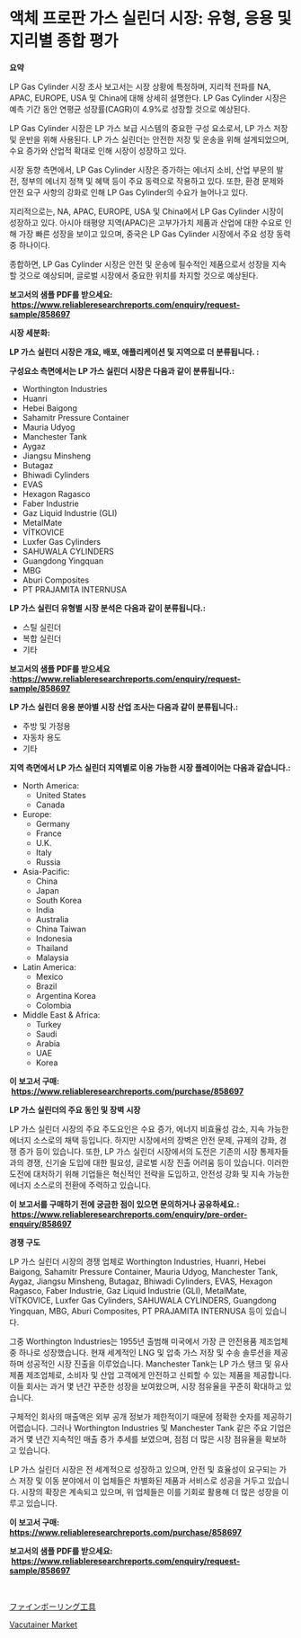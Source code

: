 <p><h1>액체 프로판 가스 실린더 시장: 유형, 응용 및 지리별 종합 평가</h1></p><p><strong>요약</strong></p>
<p><p>LP Gas Cylinder 시장 조사 보고서는 시장 상황에 특정하며, 지리적 전파를 NA, APAC, EUROPE, USA 및 China에 대해 상세히 설명한다. LP Gas Cylinder 시장은 예측 기간 동안 연평균 성장률(CAGR)이 4.9%로 성장할 것으로 예상된다.</p><p>LP Gas Cylinder 시장은 LP 가스 보급 시스템의 중요한 구성 요소로서, LP 가스 저장 및 운반을 위해 사용된다. LP 가스 실린더는 안전한 저장 및 운송을 위해 설계되었으며, 수요 증가와 산업적 확대로 인해 시장이 성장하고 있다.</p><p>시장 동향 측면에서, LP Gas Cylinder 시장은 증가하는 에너지 소비, 산업 부문의 발전, 정부의 에너지 정책 및 혜택 등이 주요 동력으로 작용하고 있다. 또한, 환경 문제와 안전 요구 사항의 강화로 인해 LP Gas Cylinder의 수요가 늘어나고 있다.</p><p>지리적으로는, NA, APAC, EUROPE, USA 및 China에서 LP Gas Cylinder 시장이 성장하고 있다. 아시아 태평양 지역(APAC)은 고부가가치 제품과 산업에 대한 수요로 인해 가장 빠른 성장을 보이고 있으며, 중국은 LP Gas Cylinder 시장에서 주요 성장 동력 중 하나이다.</p><p>종합하면, LP Gas Cylinder 시장은 안전 및 운송에 필수적인 제품으로서 성장을 지속할 것으로 예상되며, 글로벌 시장에서 중요한 위치를 차지할 것으로 예상된다.</p></p>
<p><strong>보고서의 샘플 PDF를 받으세요: &nbsp;<a href="https://www.reliableresearchreports.com/enquiry/request-sample/858697">https://www.reliableresearchreports.com/enquiry/request-sample/858697</a></strong></p>
<p><strong>시장 세분화:</strong></p>
<p><strong> LP 가스 실린더 시장은 개요, 배포, 애플리케이션 및 지역으로 더 분류됩니다. :</strong></p>
<p><strong>구성요소 측면에서는 LP 가스 실린더 시장은 다음과 같이 분류됩니다.:</strong></p>
<p><ul><li>Worthington Industries</li><li>Huanri</li><li>Hebei Baigong</li><li>Sahamitr Pressure Container</li><li>Mauria Udyog</li><li>Manchester Tank</li><li>Aygaz</li><li>Jiangsu Minsheng</li><li>Butagaz</li><li>Bhiwadi Cylinders</li><li>EVAS</li><li>Hexagon Ragasco</li><li>Faber Industrie</li><li>Gaz Liquid Industrie (GLI)</li><li>MetalMate</li><li>VÍTKOVICE</li><li>Luxfer Gas Cylinders</li><li>SAHUWALA CYLINDERS</li><li>Guangdong Yingquan</li><li>MBG</li><li>Aburi Composites</li><li>PT PRAJAMITA INTERNUSA</li></ul></p>
<p><strong> LP 가스 실린더 유형별 시장 분석은 다음과 같이 분류됩니다.:</strong></p>
<p><ul><li>스틸 실린더</li><li>복합 실린더</li><li>기타</li></ul></p>
<p><strong>보고서의 샘플 PDF를 받으세요 :<a href="https://www.reliableresearchreports.com/enquiry/request-sample/858697">https://www.reliableresearchreports.com/enquiry/request-sample/858697</a></strong></p>
<p><strong> LP 가스 실린더 응용 분야별 시장 산업 조사는 다음과 같이 분류됩니다.:</strong></p>
<p><ul><li>주방 및 가정용</li><li>자동차 용도</li><li>기타</li></ul></p>
<p><strong>지역 측면에서 LP 가스 실린더 지역별로 이용 가능한 시장 플레이어는 다음과 같습니다.:</strong></p>
<p><ul>
    <li>
        North America:
        <ul>
            <li>United States</li>
            <li>Canada</li>
        </ul>
    </li>
    <li>
        Europe:
        <ul>
            <li>Germany</li>
            <li>France</li>
            <li>U.K.</li>
            <li>Italy</li>
            <li>Russia</li>
        </ul>
    </li>
    <li>
        Asia-Pacific:
        <ul>
            <li>China</li>
            <li>Japan</li>
            <li>South Korea</li>
            <li>India</li>
            <li>Australia</li>
            <li>China Taiwan</li>
            <li>Indonesia</li>
            <li>Thailand</li>
            <li>Malaysia</li>
        </ul>
    </li>
    <li>
        Latin America:
        <ul>
            <li>Mexico</li>
            <li>Brazil</li>
            <li>Argentina Korea</li>
            <li>Colombia</li>
        </ul>
    </li>
    <li>
        Middle East & Africa:
        <ul>
            <li>Turkey</li>
            <li>Saudi</li>
            <li>Arabia</li>
            <li>UAE</li>
            <li>Korea</li>
        </ul>
    </li>
    </ul></p>
<p><strong>이 보고서 구매: &nbsp;<a href="https://www.reliableresearchreports.com/purchase/858697">https://www.reliableresearchreports.com/purchase/858697</a></strong></p>
<p><strong>LP 가스 실린더의 주요 동인 및 장벽 시장</strong></p>
<p><p>LP 가스 실린더 시장의 주요 주도요인은 수요 증가, 에너지 비효율성 감소, 지속 가능한 에너지 소스로의 채택 등입니다. 하지만 시장에서의 장벽은 안전 문제, 규제의 강화, 경쟁 증가 등이 있습니다. 또한, LP 가스 실린더 시장에서의 도전은 기존의 시장 통제자들과의 경쟁, 신기술 도입에 대한 필요성, 글로벌 시장 진출 어려움 등이 있습니다. 이러한 도전에 대처하기 위해 기업들은 혁신적인 전략을 도입하고, 안전성 강화 및 지속 가능한 에너지 소스로의 전환에 주력하고 있습니다.</p></p>
<p><strong>이 보고서를 구매하기 전에 궁금한 점이 있으면 문의하거나 공유하세요.: &nbsp;<a href="https://www.reliableresearchreports.com/enquiry/pre-order-enquiry/858697">https://www.reliableresearchreports.com/enquiry/pre-order-enquiry/858697</a></strong></p>
<p><strong>경쟁 구도</strong></p>
<p><p>LP 가스 실린더 시장의 경쟁 업체로 Worthington Industries, Huanri, Hebei Baigong, Sahamitr Pressure Container, Mauria Udyog, Manchester Tank, Aygaz, Jiangsu Minsheng, Butagaz, Bhiwadi Cylinders, EVAS, Hexagon Ragasco, Faber Industrie, Gaz Liquid Industrie (GLI), MetalMate, VÍTKOVICE, Luxfer Gas Cylinders, SAHUWALA CYLINDERS, Guangdong Yingquan, MBG, Aburi Composites, PT PRAJAMITA INTERNUSA 등이 있습니다.</p><p>그중 Worthington Industries는 1955년 출범해 미국에서 가장 큰 안전용품 제조업체 중 하나로 성장했습니다. 현재 세계적인 LNG 및 압축 가스 저장 및 수송 솔루션을 제공하며 성공적인 시장 진출을 이루었습니다. Manchester Tank는 LP 가스 탱크 및 유사 제품 제조업체로, 소비자 및 산업 고객에게 안전하고 신뢰할 수 있는 제품을 제공합니다. 이들 회사는 과거 몇 년간 꾸준한 성장을 보여왔으며, 시장 점유율을 꾸준히 확대하고 있습니다.</p><p>구체적인 회사의 매출액은 외부 공개 정보가 제한적이기 때문에 정확한 숫자를 제공하기 어렵습니다. 그러나 Worthington Industries 및 Manchester Tank 같은 주요 기업은 과거 몇 년간 지속적인 매출 증가 추세를 보였으며, 점점 더 많은 시장 점유율을 확보하고 있습니다.</p><p>LP 가스 실린더 시장은 전 세계적으로 성장하고 있으며, 안전 및 효율성이 요구되는 가스 저장 및 이동 분야에서 이 업체들은 차별화된 제품과 서비스로 성공을 거두고 있습니다. 시장의 확장은 계속되고 있으며, 위 업체들은 이를 기회로 활용해 더 많은 성장을 이루고 있습니다.</p></p>
<p><strong>이 보고서 구매: &nbsp; <a href="https://www.reliableresearchreports.com/purchase/858697">https://www.reliableresearchreports.com/purchase/858697</a></strong></p>
<p><strong>보고서의 샘플 PDF를 받으세요: &nbsp;<a href="https://www.reliableresearchreports.com/enquiry/request-sample/858697">https://www.reliableresearchreports.com/enquiry/request-sample/858697</a></strong><strong></strong></p>
<p>&nbsp;</p>
<p><p><a href="https://github.com/ksxzwxabcuynh011/Market-Research-Report-List-1/blob/main/57852755372.md">ファインボーリング工具</a></p><p><a href="https://github.com/BryceTownsendr/Market-Research-Report-List-4/blob/main/vacutainer-market.md">Vacutainer Market</a></p></p>